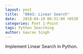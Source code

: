 ```yaml
---
layout: post
title:  "0043: Linear Search"
date:   2018-04-10 08:51:00 +0530
categories: Pset 1-Point
tags: Python Searching
author: Gaurav Singh
---
```

Implement Linear Search in Python.
